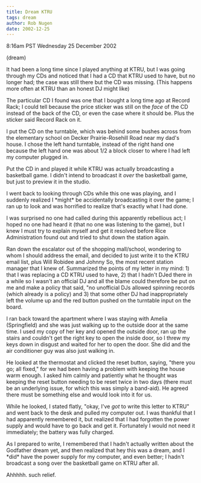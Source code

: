 ```yaml
---
title: Dream KTRU
tags: dream
author: Rob Nugen
date: 2002-12-25
---
```


<p class=date>8:16am PST Wednesday 25 December 2002</p>

<p class=note>(dream)</p>

<p class=dream>It had been a long time since I played anything at
KTRU, but I was going through my CDs and noticed that I had a CD that
KTRU used to have, but no longer had; the case was still there but the
CD was missing.  (This happens more often at KTRU than an honest DJ
might like)</p>

<p class=dream>The particular CD I found was one that I bought a long
time ago at Record Rack; I could tell because the price sticker was
still on the <em>face</em> of the CD instead of the back of the CD, or
even the case where it should be.  Plus the sticker said Record Rack
on it.</p>

<p class=dream>I put the CD on the turntable, which was behind some
bushes across from the elementary school on Decker Prairie-Rosehill
Road near my dad's house.  I chose the left hand turntable, instead of
the right hand one because the left hand one was about 1/2 a block
closer to where I had left my computer plugged in.</p>

<p class=dream>Put the CD in and played it while KTRU was actually
broadcasting a basketball game.  I didn't intend to broadcast it
<em>over</em> the basketball game, but just to preview it in the
studio.</p>

<p class=dream>I went back to looking through CDs while this one was
playing, and I suddenly realized I *might* be accidentally
broadcasting it over the game; I ran up to look and was horrified to
realize that's exactly what I had done.</p>

<p class=dream>I was surprised no one had called during this
apparently rebellious act; I hoped no one had heard it (that no one
was listening to the game), but I knew I must try to explain myself
and get it resolved before Rice Administration found out and tried to
shut down the station again.</p>

<p class=dream>Ran down the escalator out of the shopping mall/school,
wondering to whom I should address the email, and decided to just
write it to the KTRU email list, plus Will Robidee and Johnny So, the
most recent station manager that I knew of.  Summarized the points of
my letter in my mind: 1) that I was replacing a CD KTRU used to have,
2) that I hadn't DJed there in a while so I wasn't an official DJ and
all the blame could therefore be put on me and make a policy that
said, "no unofficial DJs allowed spinning records (which already is a
policy) and 3) that some other DJ had inappropriately left the volume
up and the red button pushed on the turntable input on the board.</p>

<p class=dream>I ran back toward the apartment where I was staying
with Amelia (Springfield) and she was just walking up to the outside
door at the same time.  I used my copy of her key and opened the
outside door, ran up the stairs and couldn't get the right key to open
the inside door, so I threw my keys down in disgust and waited for her
to open the door.  She did and the air conditioner guy was also just
walking in.</p>

<p class=dream>He looked at the thermostat and clicked the reset
button, saying, "there you go; all fixed," for we had been having a
problem with keeping the house warm enough.  I asked him calmly and
patiently what he thought was keeping the reset button needing to be
reset twice in two days (there must be an underlying issue, for which
this was simply a band-aid).  He agreed there must be something else
and would look into it for us.</p>

<p class=dream>While he looked, I stated flatly, "okay, I've
<em>got</em> to write this letter to KTRU" and went back to the desk
and pulled my computer out.  I was thankful that I had apparently
remembered it, but realized that I had forgotten the power supply and
would have to go back and get it.  Fortunately I would not need it
immediately; the battery was fully charged.</p>

<p class=dream>As I prepared to write, I remembered that I hadn't
actually written about the Godfather dream yet, and then realized that
hey this was a dream, and I *did* have the power supply for my
computer, and even better; I hadn't broadcast a song over the
basketball game on KTRU after all.</p>

<p>Ahhhhh.  such relief.</p>
